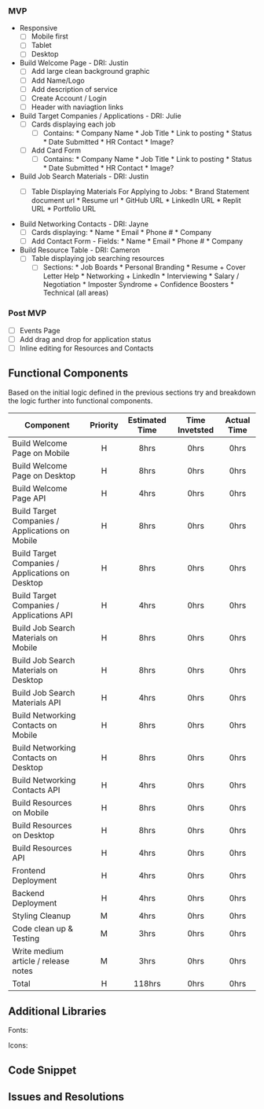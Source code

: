 ### MVP
- Responsive
  - [ ] Mobile first
  - [ ] Tablet
  - [ ] Desktop
  
- Build Welcome Page - DRI: Justin 
	- [ ] Add large clean background graphic
	- [ ] Add Name/Logo
	- [ ] Add description of service
  - [ ] Create Account / Login 
  - [ ] Header with naviagtion links
	
- Build Target Companies / Applications - DRI: Julie
	- [ ] Cards displaying each job
        - [ ] Contains:
                * Company Name
                * Job Title 
                * Link to posting
                * Status
                * Date Submitted
                * HR Contact
                * Image?
	- [ ] Add Card Form
	    - [ ] Contains:
                * Company Name 
                * Job Title 
                * Link to posting
                * Status
                * Date Submitted
                * HR Contact
                * Image? 

- Build Job Search Materials - DRI: Justin 
	- [ ] Table Displaying Materials For Applying to Jobs:
                * Brand Statement document url
                * Resume url
                * GitHub URL
                * LinkedIn URL
                * Replit URL
                * Portfolio URL
  

- Build Networking Contacts - DRI: Jayne
	- [ ] Cards displaying:
                * Name
                * Email
                * Phone #
                * Company
  - [ ] Add Contact Form
          - Fields: 
              * Name
              * Email
              * Phone #
              * Company

- Build Resource Table - DRI: Cameron
	- [ ] Table displaying job searching resources
        - [ ] Sections:
              * Job Boards
              * Personal Branding
              * Resume + Cover Letter Help
              * Networking + LinkedIn
              * Interviewing
              * Salary / Negotiation
              * Imposter Syndrome + Confidence Boosters
              * Technical (all areas)
  
### Post MVP
- [ ] Events Page
- [ ] Add drag and drop for application status
- [ ] Inline editing for Resources and Contacts

## Functional Components
Based on the initial logic defined in the previous sections try and breakdown the logic further into functional components.

| Component | Priority | Estimated Time | Time Invetsted | Actual Time |
| --- | :---: |  :---: | :---: | :---: |
| Build Welcome Page on Mobile | H | 8hrs| 0hrs | 0hrs |
| Build Welcome Page on Desktop | H | 8hrs| 0hrs | 0hrs |
| Build Welcome Page API | H | 4hrs| 0hrs | 0hrs |
| Build Target Companies / Applications on Mobile | H | 8hrs| 0hrs | 0hrs |
| Build Target Companies / Applications on Desktop | H | 8hrs| 0hrs | 0hrs |
| Build Target Companies / Applications API | H | 4hrs| 0hrs | 0hrs |
| Build Job Search Materials on Mobile | H | 8hrs| 0hrs | 0hrs |
| Build Job Search Materials on Desktop | H | 8hrs| 0hrs | 0hrs |
| Build Job Search Materials API | H | 4hrs| 0hrs | 0hrs |
| Build Networking Contacts on Mobile | H | 8hrs| 0hrs | 0hrs |
| Build Networking Contacts on Desktop | H | 8hrs| 0hrs | 0hrs |
| Build Networking Contacts API | H | 4hrs| 0hrs | 0hrs |
| Build Resources on Mobile | H | 8hrs| 0hrs | 0hrs |
| Build Resources on Desktop | H | 8hrs| 0hrs | 0hrs |
| Build Resources API | H | 4hrs| 0hrs | 0hrs |
| Frontend Deployment | H | 4hrs | 0hrs | 0hrs |
| Backend Deployment | H | 4hrs | 0hrs | 0hrs |
| Styling Cleanup | M | 4hrs | 0hrs | 0hrs |
| Code clean up & Testing | M | 3hrs | 0hrs | 0hrs |
| Write medium article / release notes | M | 3hrs | 0hrs | 0hrs |
| Total | H | 118hrs| 0hrs | 0hrs |


## Additional Libraries ##
Fonts:

Icons:

## Code Snippet

## Issues and Resolutions
